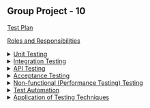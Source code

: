 ## Group Project - 10

[Test Plan](https://github.com/McGill-ECSE429-Fall2022/project-proj-10/wiki/Test-Plan-(High-Level))

[Roles and Responsibilities](https://github.com/McGill-ECSE429-Fall2022/project-proj-10/wiki/Roles-and-Responsibilities)


<details>
<summary><a href="https://github.com/McGill-ECSE429-Fall2022/project-proj-10/wiki/Unit-Testing">Unit Testing</a></summary>
<ul>
<li><a href="https://github.com/McGill-ECSE429-Fall2022/project-proj-10/wiki/Unit-Testing#Plan">Plan</a></li>
<li><a href="https://github.com/McGill-ECSE429-Fall2022/project-proj-10/wiki/Unit-Testing#Plan">Report</a></li>
</ul>
</details>

<details>
<summary><a href="https://github.com/McGill-ECSE429-Fall2022/project-proj-10/wiki/Integration-Testing">Integration Testing</a></summary>
<ul>
<li><a href="https://github.com/McGill-ECSE429-Fall2022/project-proj-10/wiki/Integration-Testing#Plan">Plan</a></li>
<li><a href="https://github.com/McGill-ECSE429-Fall2022/project-proj-10/wiki/Integration-Testing#Plan">Report</a></li>
</ul>
</details>

<details>
<summary><a href="https://github.com/McGill-ECSE429-Fall2022/project-proj-10/wiki/API-Testing">API Testing</a></summary>
<ul>
<li><a href="https://github.com/McGill-ECSE429-Fall2022/project-proj-10/wiki/API-Testing#Plan">Plan</a></li>
<li><a href="https://github.com/McGill-ECSE429-Fall2022/project-proj-10/wiki/API-Testing#Plan">Report</a></li>
</ul>
</details>

<details>
<summary><a href="https://github.com/McGill-ECSE429-Fall2022/project-proj-10/wiki/Acceptance-Testing">Acceptance Testing</a></summary>
<ul>
<li><a href="https://github.com/McGill-ECSE429-Fall2022/project-proj-10/wiki/Acceptance-Testing#Plan">Plan</a></li>
<li><a href="https://github.com/McGill-ECSE429-Fall2022/project-proj-10/wiki/Acceptance-Testing#Plan">Report</a></li>
</ul>
</details>

<details>
<summary><a href="https://github.com/McGill-ECSE429-Fall2022/project-proj-10/wiki/Non-Functional-(Performance)-Testing">Non-functional (Performance Testing) Testing</a></summary>
<ul>
<li><a href="https://github.com/McGill-ECSE429-Fall2022/project-proj-10/wiki/Non-Functional-(Performance)-Testing#Plan">Plan</a></li>
<li><a href="https://github.com/McGill-ECSE429-Fall2022/project-proj-10/wiki/Non-Functional-(Performance)-Testing#Report">Report</a></li>
</ul>
</details>

<details>
<summary><a href="https://github.com/McGill-ECSE429-Fall2022/project-proj-10/wiki/Test-Automation">Test Automation</a></summary>
<ul>
<li><a href="https://github.com/McGill-ECSE429-Fall2022/project-proj-10/wiki/Test-Automation#design">Design</a></li>
</ul>
</details>

<details>
<summary><a href="https://github.com/McGill-ECSE429-Fall2022/project-proj-10/wiki/Application-of-Testing-Techniques">Application of Testing Techniques</a></summary>
<ul>
<li><a href="https://github.com/McGill-ECSE429-Fall2022/project-proj-10/wiki/Application-of-Testing-Techniques#plan">Plan</a></li>
<li><a href="https://github.com/McGill-ECSE429-Fall2022/project-proj-10/wiki/Application-of-Testing-Techniques#report">Report</a></li>
</ul>
</details>